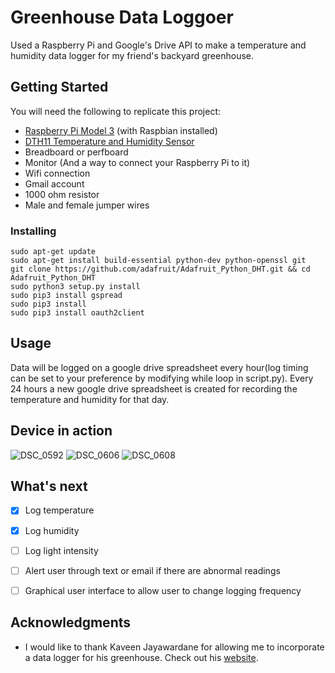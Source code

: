 # Greenhouse Data Loggoer

Used a Raspberry Pi and Google's Drive API to make a temperature and humidity data logger for my friend's backyard greenhouse.

## Getting Started

You will need the following to replicate this project:

* [Raspberry Pi Model 3](https://www.raspberrypi.org/products/) (with Raspbian installed)
* [DTH11 Temperature and Humidity Sensor](https://www.adafruit.com/product/386)
* Breadboard or perfboard
* Monitor (And a way to connect your Raspberry Pi to it)
* Wifi connection
* Gmail account
* 1000 ohm resistor 
* Male and female jumper wires


### Installing

```
sudo apt-get update
sudo apt-get install build-essential python-dev python-openssl git
git clone https://github.com/adafruit/Adafruit_Python_DHT.git && cd Adafruit_Python_DHT
sudo python3 setup.py install
sudo pip3 install gspread
sudo pip3 install 
sudo pip3 install oauth2client
```

## Usage

Data will be logged on a google drive spreadsheet every hour(log timing can be set to your preference by modifying while loop in script.py). Every 24 hours a new google drive spreadsheet is created for recording the temperature and humidity for that day.

## Device in action
![DSC_0592](https://user-images.githubusercontent.com/42727015/63071603-f2b53800-beed-11e9-8729-f1886ba204f8.JPG)
![DSC_0606](https://user-images.githubusercontent.com/42727015/63071746-7a02ab80-beee-11e9-9d16-2113809b0d4e.JPG)
![DSC_0608](https://user-images.githubusercontent.com/42727015/63071907-204eb100-beef-11e9-9403-30da0b6c3d11.JPG)



## What's next
- [x] Log temperature
- [x] Log humidity
- [ ] Log light intensity
- [ ] Alert user through text or email if there are abnormal readings
- [ ] Graphical user interface to allow user to change logging frequency




## Acknowledgments

* I would like to thank Kaveen Jayawardane for allowing me to incorporate a data logger for his greenhouse. Check out his [website](https://www.thesamakamicollection.org/).
